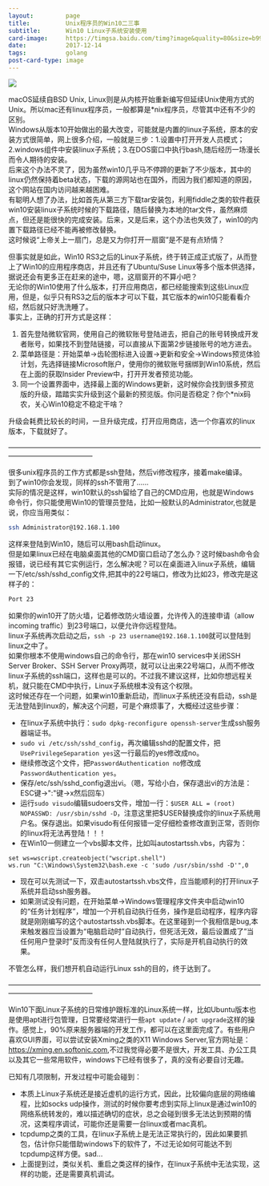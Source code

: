 ```yaml
---
layout:         page
title:          Unix程序员的Win10二三事
subtitle:       Win10 Linux子系统安装使用
card-image:     https://timgsa.baidu.com/timg?image&quality=80&size=b9999_10000&sec=1513248027391&di=5d8f7582ab897de33541b1d645c5d495&imgtype=0&src=http%3A%2F%2Fup.enterdesk.com%2Fedpic%2Ff3%2F0f%2F11%2Ff30f115e8cffca53cf25e87f300652c0.jpg
date:           2017-12-14
tags:           golang 
post-card-type: image
---
```

![](https://timgsa.baidu.com/timg?image&quality=80&size=b9999_10000&sec=1513248027391&di=5d8f7582ab897de33541b1d645c5d495&imgtype=0&src=http%3A%2F%2Fup.enterdesk.com%2Fedpic%2Ff3%2F0f%2F11%2Ff30f115e8cffca53cf25e87f300652c0.jpg)

macOS延续自BSD Unix, Linux则是从内核开始重新编写但延续Unix使用方式的Unix。所以mac还有linux程序员，一般都算是*nix程序员，尽管其中还有不少的区别。  
Windows从版本10开始做出的最大改变，可能就是内置的linux子系统，原本的安装方式很简单，网上很多介绍，一般就是三步：1.设置中打开开发人员模式；2.windows组件中安装linux子系统；3.在DOS窗口中执行bash,随后经历一场漫长而令人期待的安装。  
后来这个办法不灵了，因为虽然win10几乎马不停蹄的更新了不少版本，其中的linux仍然保持着beta状态，下载的源网站也在国外，而因为我们都知道的原因，这个网站在国内访问越来越困难。  
有聪明人想了办法，比如首先从第三方下载tar安装包，利用fiddle之类的软件截获win10安装linux子系统时候的下载路径，随后替换为本地的tar文件，虽然麻烦点，但还是能很快的完成安装。后来，又是后来，这个办法也失效了，win10的内置下载路径已经不能再被修改替换。  
这时候说“上帝关上一扇门，总是又为你打开一扇窗”是不是有点矫情？

但事实就是如此，Win10 RS3之后的Linux子系统，终于转正成正式版了，从而登上了Win10的应用程序商店，并且还有了Ubuntu/Suse Linux等多个版本供选择，据说还会有更多正在赶来的途中，嗯，这扇窗开的不算小吧？  
无论你的Win10使用了什么版本，打开应用商店，都已经能搜索到这些Linux应用，但是，似乎只有RS3之后的版本才可以下载，其它版本的win10只能看看介绍，然后就只好洗洗睡了。  
事实上，正确的打开方式是这样：  
1. 首先登陆微软官网，使用自己的微软账号登陆进去，把自己的账号转换成开发者账号，如果找不到登陆链接，可以直接从下面第2步链接账号的地方进去。
2. 菜单路径是：开始菜单->齿轮图标进入设置->更新和安全->Windows预览体验计划，先选择链接Microsoft账户，使用你的微软账号捆绑到Win10系统，然后在上面的获取Insider Preview中，打开开发者预览功能。
3. 同一个设置界面中，选择最上面的Windows更新，这时候你会找到很多预览版的升级，踏踏实实升级到这个最新的预览版。你问是否稳定？你个*nix码农，关心Win10稳定不稳定干啥？

升级会耗费比较长的时间，一旦升级完成，打开应用商店，选一个你喜欢的linux版本，下载就好了。  

————————————————————————————————————————————————

很多unix程序员的工作方式都是ssh登陆，然后vi修改程序，接着make编译。  
到了win10你会发现，同样的ssh不管用了......  
实际的情况是这样，win10默认的ssh留给了自己的CMD应用，也就是Windows命令行，你只能使用Win10的管理员登陆，比如一般默认的Administrator,也就是说，你应当用类似：
```bash
ssh Administrator@192.168.1.100
```
这样来登陆到Win10，随后可以用bash启动linux。  
但是如果linux已经在电脑桌面其他的CMD窗口启动了怎么办？这时候bash命令会报错，说已经有其它实例运行，怎么解决呢？可以在桌面进入linux子系统，编辑一下/etc/ssh/sshd_config文件,把其中的22号端口，修改为比如23，修改完是这样子的：
```bash
Port 23
```
如果你的win10开了防火墙，记着修改防火墙设置，允许传入的连接申请（allow incoming traffic）到23号端口，以便允许你远程登陆。  
linux子系统再次启动之后，`ssh -p 23 username@192.168.1.100`就可以登陆到linux之中了。  
如果你根本不使用windows自己的命令行，那在win10 services中关闭SSH Server Broker、SSH Server Proxy两项，就可以让出来22号端口，从而不修改linux子系统的ssh端口，这样也是可以的。不过我不建议这样，比如你想远程关机，就只能在CMD中执行，Linux子系统根本没有这个权限。  
这时候还存在一个问题，如果win10重新启动，而linux子系统还没有启动，ssh是无法登陆到linux的，解决这个问题，可是个麻烦事了，大概经过这些步骤：  
* 在linux子系统中执行：`sudo dpkg-reconfigure openssh-server`生成ssh服务器端证书。
* `sudo vi /etc/ssh/sshd_config`，再次编辑sshd的配置文件，把`UsePrivilegeSeparation yes`这一行最后的yes修改成no。
* 继续修改这个文件，把`PasswordAuthentication no`修改成`PasswordAuthentication yes`。
* 保存/etc/ssh/sshd_config退出vi。（嗯，写给小白，保存退出vi的方法是：ESC键->":"键->x然后回车）
* 运行`sudo visudo`编辑sudoers文件，增加一行：`$USER ALL = (root) NOPASSWD: /usr/sbin/sshd -D`，注意这里把$USER替换成你的linux子系统用户名。保存退出。如果visudo有任何报错一定仔细检查修改直到正常，否则你的linux将无法再登陆！！！
* 在Win10一侧建立一个vbs脚本文件，比如叫autostartssh.vbs，内容为：
```vbs
set ws=wscript.createobject("wscript.shell")
ws.run "C:\Windows\System32\bash.exe -c 'sudo /usr/sbin/sshd -D'",0
```
* 现在可以先测试一下，双击autostartssh.vbs文件，应当能顺利的打开linux子系统并启动ssh服务器。
* 如果测试没有问题，在开始菜单->Windows管理程序文件夹中启动win10的“任务计划程序”，增加一个开机自动执行任务，操作是启动程序，程序内容就是刚刚编写的这个autostartssh.vbs脚本。在这里碰到一个我相信是bug,本来触发器应当设置为“电脑启动时”自动执行，但死活无效，最后设置成了”当任何用户登录时”反而没有任何人登陆就执行了，实际是开机自动执行的效果。  

不管怎么样，我们想开机自动运行Linux ssh的目的，终于达到了。

————————————————————————————————————————————————

Win10下面Linux子系统的日常维护跟标准的Linux系统一样，比如Ubuntu版本也是使用apt进行包管理，日常要经常进行一些`apt update` / `apt upgrade`这样的操作。感觉上，90%原来服务器端的开发工作，都可以在这里面完成了。有些用户喜欢GUI界面，可以尝试安装Xming之类的X11 Windows Server,官方网址是：<https://xming.en.softonic.com>,不过我觉得必要不是很大，开发工具、办公工具以及其它一些常用软件，windows下已经有很多了，真的没有必要自讨无趣。  

已知有几项限制，开发过程中可能会碰到：
* 本质上Linux子系统还是接近虚机的运行方式，因此，比较偏向底层的网络编程，比如socks udp操作，测试的时候你要考虑到实际上linux是通过win10的网络系统转发的，难以描述确切的症状，总之会碰到很多无法达到预期的情况，这类程序调试，可能你还是需要一台linux或者mac真机。
* tcpdump之类的工具，在linux子系统上是无法正常执行的，因此如果要抓包，估计你只能借助windows下的软件了，不过无论如何可能达不到tcpdump这样方便。sad...
* 上面提到过，类似关机、重启之类这样的操作，在linux子系统中无法实现，这样的功能，还是需要真机调试。







